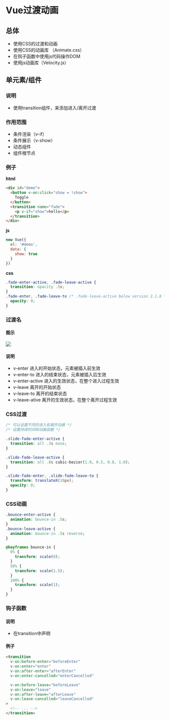 
# Vue过渡动画

## 总体

* 使用CSS的过渡和动画
* 使用CSS的动画库 （Animate.css）
* 在钩子函数中使用js代码操作DOM
* 使用js动画库（Velocity.js）


## 单元素/组件

### 说明
* 使用transition组件，来添加进入/离开过渡

### 作用范围
* 条件渲染（v-if）
* 条件展示（v-show）
* 动态组件
* 组件根节点

### 例子

**html**
```html
<div id="demo">
  <button v-on:click="show = !show">
    Toggle
  </button>
  <transition name="fade">
    <p v-if="show">hello</p>
  </transition>
</div>
```

**js**
```js
new Vue({
  el: '#demo',
  data: {
    show: true
  }
})
```

**css**
```css
.fade-enter-active, .fade-leave-active {
  transition: opacity .5s;
}
.fade-enter, .fade-leave-to /* .fade-leave-active below version 2.1.8 */ {
  opacity: 0;
}
```

### 过渡名

#### 图示
![](http://picbed.cc12703.com/20201109114510.png)

#### 说明
* v-enter 进入的开始状态，元素被插入前生效
* v-enter-to 进入的结束状态，元素被插入后生效
* v-enter-active 进入的生效状态，在整个进入过程生效
* v-leave 离开的开始状态
* v-leave-to 离开的结束状态
* v-leave-ative 离开的生效状态，在整个离开过程生效


### CSS过渡
```css
/* 可以设置不同的进入和离开动画 */
/* 设置持续时间和动画函数 */

.slide-fade-enter-active {
  transition: all .3s ease;
}

.slide-fade-leave-active {
  transition: all .8s cubic-bezier(1.0, 0.5, 0.8, 1.0);
}

.slide-fade-enter, .slide-fade-leave-to {
  transform: translateX(10px);
  opacity: 0;
}
```

### CSS动画
```css
.bounce-enter-active {
  animation: bounce-in .5s;
}
.bounce-leave-active {
  animation: bounce-in .5s reverse;
}

@keyframes bounce-in {
  0% {
    transform: scale(0);
  }
  50% {
    transform: scale(1.5);
  }
  100% {
    transform: scale(1);
  }
}
```


### 钩子函数

#### 说明
* 在transition中声明

#### 例子
```html
<transition
  v-on:before-enter="beforeEnter"
  v-on:enter="enter"
  v-on:after-enter="afterEnter"
  v-on:enter-cancelled="enterCancelled"

  v-on:before-leave="beforeLeave"
  v-on:leave="leave"
  v-on:after-leave="afterLeave"
  v-on:leave-cancelled="leaveCancelled"
>
  <!-- ... -->
</transition>
```